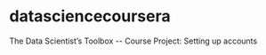 datasciencecoursera
===================
The Data Scientist’s Toolbox -- Course Project: Setting up accounts
